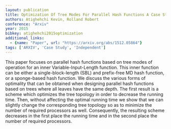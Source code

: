 ```yaml
---
layout: publication
title: Optimization Of Tree Modes For Parallel Hash Functions A Case Study
authors: Atighehchi Kevin, Rolland Robert
conference: "Arxiv"
year: 2015
bibkey: atighehchi2015optimization
additional_links:
  - {name: "Paper", url: "https://arxiv.org/abs/1512.05864"}
tags: ['ARXIV', 'Case Study', 'Independent']
---
```

This paper focuses on parallel hash functions based on tree modes of
operation for an inner Variable-Input-Length function. This inner function can
be either a single-block-length (SBL) and prefix-free MD hash function, or a
sponge-based hash function. We discuss the various forms of optimality that can
be obtained when designing parallel hash functions based on trees where all
leaves have the same depth. The first result is a scheme which optimizes the
tree topology in order to decrease the running time. Then, without affecting
the optimal running time we show that we can slightly change the corresponding
tree topology so as to minimize the number of required processors as well.
Consequently, the resulting scheme decreases in the first place the running
time and in the second place the number of required processors.
